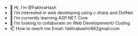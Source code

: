 - 👋 Hi, I’m @FakhraHash
- 👀 I’m interested in web developing using c sharp and DotNet
- 🌱 I’m currently learning ASP.NET Core
- 💞️ I’m looking to collaborate on Web Developement/ Coding
- 📫 How to reach me Email: fakhrabashir662gmail.com

<!---
FakhraHash/FakhraHash is a ✨ special ✨ repository because its `README.md` (this file) appears on your GitHub profile.
You can click the Preview link to take a look at your changes.
--->
